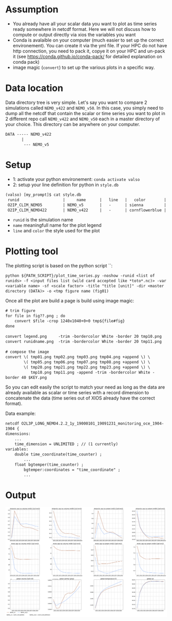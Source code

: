 
Assumption
==========
- You already have all your scalar data you want to plot as time series ready somewhere in netcdf format. Here we will not discuss how to compute or output directly via xios the variables you want
- Conda is avalaible on your computer (much easier to set up the correct environement). You can create it via the yml file. If your HPC do not have http connection, you need to pack it, copye it on your HPC and un-pack it (see https://conda.github.io/conda-pack/ for detailed explanation on conda pack)
- image magic (`convert`) to set up the various plots in a specific way.

Data location
=============
Data directory tree is very simple. Let's say you want to compare 2 simulations called `NEMO_v422` and `NEMO_v50`. 
In this case, you simply need to dump all the netcdf that contain the scalar or time series you want to plot in 2 different repo call `NEMO_v422` and `NEMO_v50` each in a master directory of your choice.
This directory can be anywhere on your computer.

```
DATA ----- NEMO_v422
       |
        --- NEMO_v5
```

Setup
=====
- 1: activate your python environement: `conda activate valso`
- 2: setup your line definition for python in `style.db`

```
(valso) [my_prompt]$ cat style.db 
 runid                   |     name      |   line   |   color        |
 O2IP_CLIM_NEMO5         | NEMO_v5       |   -      | sienna         |
 O2IP_CLIM_NEMO422       | NEMO_v422     |   -      | cornflowerblue |
```
   * `runid` is the simulation name
   * `name` meaningfull name for the plot legend
   * `line` and `color` the style used for the plot

Plotting tool
=============

The plotting script is based on the python script ``:
```
python ${PATH_SCRIPT}/plot_time_series.py -noshow -runid <list of runids> -f <input files list (wild card accepted like *toto*.nc)> -var <variable name> -sf <scale factor> -title "title [unit]" -dir <master directory (DATA)> -o <tmp figure name (fig01)
```

Once all the plot are build a page is build using image magic:

```
# trim figure
for file in fig??.png ; do
    convert $file -crop 1240x1040+0+0 tmp${file#fig}
done

convert legend.png     -trim -bordercolor White -border 20 tmp10.png
convert runidname.png  -trim -bordercolor White -border 20 tmp11.png

# compose the image
convert \( tmp01.png tmp02.png tmp03.png tmp04.png +append \) \
        \( tmp05.png tmp06.png tmp07.png tmp08.png +append \) \
        \( tmp20.png tmp21.png tmp22.png tmp23.png +append \) \
           tmp10.png tmp11.png -append -trim -bordercolor White -border 40 $KEY.png
```

So you can edit easily the script to match your need as long as the data are already available as scalar or time series with a record dimension to concatenate the data (time series out of XIOS already have the correct format).

Data example:
```
netcdf O2L3P_LONG_NEMO4.2.2_1y_19000101_19091231_monitoring_oce_1904-1904 {
dimensions:
	...
	time_dimension = UNLIMITED ; // (1 currently)
variables:
	double time_coordinate(time_counter) ;
		...
	float bgtemper(time_counter) ;
		bgtemper:coordinates = "time_coordinate" ;
		...
```

Output
======

![plot](./NEMO.png)
